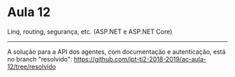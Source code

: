 # Aula 12
Linq, routing, segurança, etc. (ASP.NET e ASP.NET Core)

---

A solução para a API dos agentes, com documentação e autenticação, está no branch "resolvido": https://github.com/ipt-ti2-2018-2019/ac-aula-12/tree/resolvido
